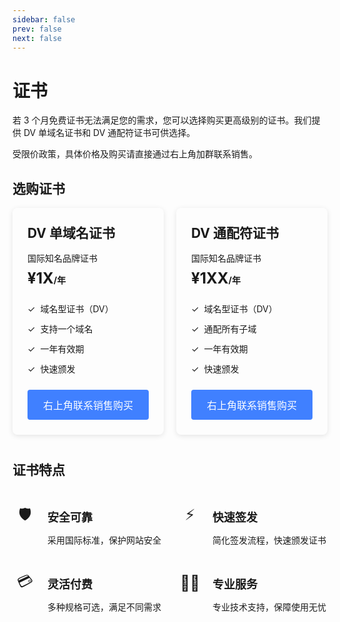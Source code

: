 ```yaml
---
sidebar: false
prev: false
next: false
---
```


# 证书

若 3 个月免费证书无法满足您的需求，您可以选择购买更高级别的证书。我们提供 DV 单域名证书和 DV 通配符证书可供选择。

受限价政策，具体价格及购买请直接通过右上角加群联系销售。

<style>
  .cert-cards-container {
    display: flex;
    gap: 20px;
    margin-bottom: 40px;
  }
  
  .cert-card {
    flex: 1;
    padding: 24px;
    border-radius: 8px;
    box-shadow: 0 2px 8px rgba(0, 0, 0, 0.1);
  }
  
  .cert-card-header {
    display: flex;
    align-items: center;
    gap: 8px;
    margin-bottom: 16px;
  }
  
  .cert-card-title {
    margin: 0!important;
    border-top: unset!important;
    padding-top: unset!important;
  }
  
  .cert-subtitle {
    margin-bottom: 8px;
  }
  
  .cert-price {
    font-size: 24px;
    font-weight: bold;
    margin-bottom: 24px;
  }
  
  .cert-price span {
    font-size: 14px;
  }
  
  .cert-features {
    margin-bottom: 24px;
  }
  
  .cert-feature-item {
    display: flex;
    align-items: center;
    gap: 8px;
    margin-bottom: 12px;
  }
  
  .cert-buy-button {
    color: white;
    width: 100%;
    padding: 12px;
    background: #4080ff;
    border: none;
    border-radius: 4px;
    cursor: pointer;
    font-size: 16px;
  }
  
  .cert-buy-button:hover {
    background: #3570e0;
  }
  
  .cert-features-section {
    margin-top: 40px;
  }
  
  .cert-features-grid {
    display: grid;
    grid-template-columns: repeat(2, 1fr);
    gap: 24px;
  }
  
  .cert-feature-card {
    display: flex;
    gap: 16px;
    align-items: flex-start;
  }
  
  .cert-feature-icon {
    width: 40px;
    height: 40px;
    display: flex;
    align-items: center;
    justify-content: center;
    font-size: 24px;
  }
  
  .cert-feature-content h3 {
    margin: 8px 0!important;
    font-size: 18px;
  }
  
  .cert-feature-content p {
    line-height: 1.5;
  }
</style>

## 选购证书

<div class="cert-cards-container">
  <div class="cert-card">
    <div class="cert-card-header">
      <h2 class="cert-card-title">DV 单域名证书</h2>
    </div>
    <div class="cert-subtitle">国际知名品牌证书</div>
    <div class="cert-price">¥1X<span>/年</span></div>
    <div class="cert-features">
      <div class="cert-feature-item">
        <span class="cert-check-icon">✓</span>
        <span>域名型证书（DV）</span>
      </div>
      <div class="cert-feature-item">
        <span class="cert-check-icon">✓</span>
        <span>支持一个域名</span>
      </div>
      <div class="cert-feature-item">
        <span class="cert-check-icon">✓</span>
        <span>一年有效期</span>
      </div>
      <div class="cert-feature-item">
        <span class="cert-check-icon">✓</span>
        <span>快速颁发</span>
      </div>
    </div>
    <button class="cert-buy-button">右上角联系销售购买</button>
  </div>
  <div class="cert-card">
    <div class="cert-card-header">
      <h2 class="cert-card-title">DV 通配符证书</h2>
    </div>
    <div class="cert-subtitle">国际知名品牌证书</div>
    <div class="cert-price">¥1XX<span>/年</span></div>
    <div class="cert-features">
      <div class="cert-feature-item">
        <span class="cert-check-icon">✓</span>
        <span>域名型证书（DV）</span>
      </div>
      <div class="cert-feature-item">
        <span class="cert-check-icon">✓</span>
        <span>通配所有子域</span>
      </div>
      <div class="cert-feature-item">
        <span class="cert-check-icon">✓</span>
        <span>一年有效期</span>
      </div>
      <div class="cert-feature-item">
        <span class="cert-check-icon">✓</span>
        <span>快速颁发</span>
      </div>
    </div>
    <button class="cert-buy-button">右上角联系销售购买</button>
  </div>
</div>

## 证书特点

<div class="cert-features-section">
  <div class="cert-features-grid">
    <div class="cert-feature-card">
      <div class="cert-feature-icon">🛡️</div>
      <div class="cert-feature-content">
        <h3>安全可靠</h3>
        <p>采用国际标准，保护网站安全</p>
      </div>
    </div>
    <div class="cert-feature-card">
      <div class="cert-feature-icon">⚡</div>
      <div class="cert-feature-content">
        <h3>快速签发</h3>
        <p>简化签发流程，快速颁发证书</p>
      </div>
    </div>
    <div class="cert-feature-card">
      <div class="cert-feature-icon">💳</div>
      <div class="cert-feature-content">
        <h3>灵活付费</h3>
        <p>多种规格可选，满足不同需求</p>
      </div>
    </div>
    <div class="cert-feature-card">
      <div class="cert-feature-icon">👨‍💻</div>
      <div class="cert-feature-content">
        <h3>专业服务</h3>
        <p>专业技术支持，保障使用无忧</p>
      </div>
    </div>
  </div>
</div>
